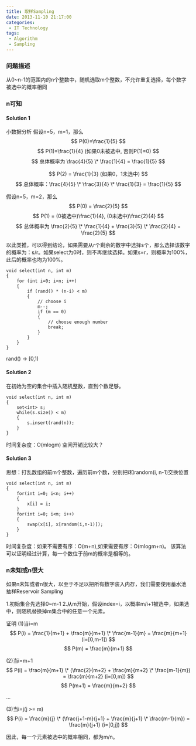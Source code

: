 ```yaml
---
title: 取样Sampling
date: 2013-11-10 21:17:00
categories:
 - IT Technology
tags:
 - Algorithm
 - Sampling
---
```


### 问题描述

从0~n-1的范围内的n个整数中，随机选取m个整数，不允许重复选择，每个数字被选中的概率相同

### n可知

#### Solution 1
小数据分析
假设n=5，m=1，那么
$$ P(0)=\frac{1}{5} $$
$$ P(1)=\frac{1}{4} (如果0未被选中, 否则P(1)=0) $$ 
$$ 总体概率为 \frac{4}{5} \* \frac{1}{4} = \frac{1}{5} $$
<!-- more -->

$$ P(2) = \frac{1}{3} (如果0，1未选中) $$
$$ 总体概率：\frac{4}{5} \* \frac{3}{4} \* \frac{1}{3} = \frac{1}{5} $$

假设n=5，m=2，那么
$$ P(0) = \frac{2}{5} $$
$$ P(1) = (0被选中)\frac{1}{4}, (0未选中)\frac{2}{4} $$
$$ 总体概率为 \frac{2}{5} \* \frac{1}{4} + \frac{3}{5} \* \frac{2}{4} = \frac{2}{5} $$

以此类推，可以得到结论，如果需要从r个剩余的数字中选择s个，那么选择该数字的概率为：s/r。如果select为0时，则不再继续选择。如果s=r，则概率为100%，此后的概率也均为100%。

```pseudo-code
void select(int n, int m)
{
	for (int i=0; i<n; i++)
	{
		if (rand() * (n-i) < m)
		{
			// choose i
			m--;
			if (m == 0)
			{
				// choose enough number
				break;
			}
		}
	}
}
```

rand() -> [0,1)

#### Solution 2
在初始为空的集合中插入随机整数，直到个数足够。

```pseudo-code
void select(int n, int m)
{
	set<int> s;
	while(s.size() < m)
	{
		s.insert(rand(n));
	}
}
```

时间复杂度：O(mlogm)
空间开销比较大？

#### Solution 3
思想：打乱数组的前m个整数，遍历前m个数，分别把i和random(i, n-1)交换位置

```pseudo-code
void select(int n, int m)
{
	for(int i=0; i<n; i++)
	{
		x[i] = i;
	}
	for(int i=0; i<m; i++)
	{
		swap(x[i], x[random(i,n-1)]);
	}
}
```

时间复杂度：如果不需要有序：O(m+n),如果需要有序：O(mlogm+n)。
该算法可以证明经过计算，每一个数位于前m的概率是相等的。

### n未知或n很大
如果n未知或者n很大，以至于不足以把所有数字装入内存，我们需要使用蓄水池抽样Reservoir Sampling

1.初始集合先选择0~m-1
2.从m开始，假设index=i，以概率m/i+1被选中，如果选中，则随机替换掉m集合中的任意一个元素。

证明
(1)当i=m
$$ P(i) = \frac{1}{m+1} + \frac{m}{m+1} \* \frac{m-1}{m} = \frac{m}{m+1} (i=[0,m-1]) $$
$$ P(m) = \frac{m}{m+1} $$

(2)当i=m+1
$$ P(i) = \frac{m}{m+1} \* (\frac{2}{m+2} + \frac{m}{m+2} \* \frac{m-1}{m}) = \frac{m}{m+2} (i=[0,m]) $$
$$ P(m+1) = \frac{m}{m+2} $$

...

(3)当i=j(j >= m)
$$ P(i) = \frac{m}{j} \* (\frac{j+1-m}{j+1} + \frac{m}{j+1} \* \frac{m-1}{m}) = \frac{m}{j+1} (i=[0,j]) $$

因此，每一个元素被选中的概率相同，都为m/n。